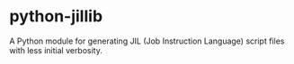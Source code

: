 # python-jillib
A Python module for generating JIL (Job Instruction Language) script files with less initial verbosity.
